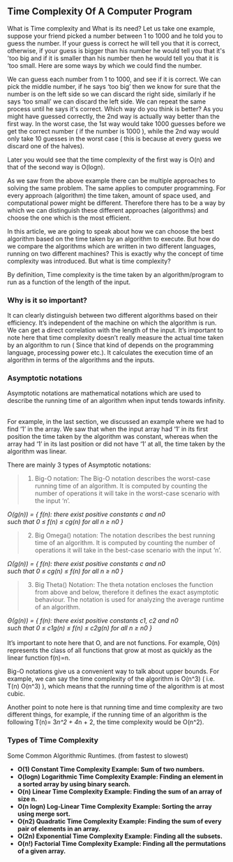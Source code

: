 ## Time Complexity Of A Computer Program

What is Time complexity and What is its need?
Let us take one example, suppose your friend picked a number between 1 to 1000 and he told you to guess the number. If your guess is correct he will tell you that it is correct, otherwise, if your guess is bigger than his number he would tell you that it's 'too big and if it is smaller than his number then he would tell you that it is ‘too small. Here are some ways by which we could find the number.

We can guess each number from 1 to 1000, and see if it is correct.
We can pick the middle number, if he says ‘too big’ then we know for sure that the number is on the left side so we can discard the right side, similarly if he says ‘too small’ we can discard the left side. We can repeat the same process until he says it's correct.
Which way do you think is better?
As you might have guessed correctly, the 2nd way is actually way better than the first way. In the worst case, the 1st way would take 1000 guesses before we get the correct number ( if the number is 1000 ), while the 2nd way would only take 10 guesses in the worst case ( this is because at every guess we discard one of the halves).

Later you would see that the time complexity of the first way is O(n) and that of the second way is O(logn).

As we saw from the above example there can be multiple approaches to solving the same problem. The same applies to computer programming. For every approach (algorithm) the time taken, amount of space used, and computational power might be different. Therefore there has to be a way by which we can distinguish these different approaches (algorithms) and choose the one which is the most efficient.

In this article, we are going to speak about how we can choose the best algorithm based on the time taken by an algorithm to execute. But how do we compare the algorithms which are written in two different languages, running on two different machines? This is exactly why the concept of time complexity was introduced. But what is time complexity?

By definition, Time complexity is the time taken by an algorithm/program to run as a function of the length of the input.

### Why is it so important?

It can clearly distinguish between two different algorithms based on their efficiency.
It’s independent of the machine on which the algorithm is run.
We can get a direct correlation with the length of the input.
It’s important to note here that time complexity doesn’t really measure the actual time taken by an algorithm to run ( Since that kind of depends on the programming language, processing power etc.). It calculates the execution time of an algorithm in terms of the algorithms and the inputs.

### Asymptotic notations
Asymptotic notations are mathematical notations which are used to describe the running time of an algorithm when input tends towards infinity.

<br/>For example, in the last section, we discussed an example where we had to find ‘1’ in the array. We saw that when the input array had ‘1’ in its first position the time taken by the algorithm was constant, whereas when the array had ‘1’ in its last position or did not have ‘1’ at all, the time taken by the algorithm was linear.

There are mainly 3 types of Asymptotic notations:

> 1. Big-O notation: The Big-O notation describes the worst-case running time of an algorithm. It is computed by counting the number of operations it will take in the worst-case scenario with the input ‘n’.

_O(g(n)) = { f(n): there exist positive constants c and n0<br/>
such that 0 ≤ f(n) ≤ cg(n) for all n ≥ n0 }_
> 2. Big Omega() notation: The notation describes the best running time of an algorithm. It is computed by counting the number of operations it will take in the best-case scenario with the input ‘n’.

_Ω(g(n)) = { f(n): there exist positive constants c and n0<br/>
such that 0 ≤ cg(n) ≤ f(n) for all n ≥ n0 }_
> 3. Big Theta() Notation: The theta notation encloses the function from above and below, therefore it defines the exact asymptotic behaviour. The notation is used for analyzing the average runtime of an algorithm.

_Θ(g(n)) = { f(n): there exist positive constants c1, c2 and n0<br/>
such that 0 ≤ c1g(n) ≤ f(n) ≤ c2g(n) for all n ≥ n0 }_<br/><br/>
It’s important to note here that O, and are not functions. For example, O(n) represents the class of all functions that grow at most as quickly as the linear function f(n)=n.

Big-O notations give us a convenient way to talk about upper bounds. For example, we can say the time complexity of the algorithm is O(n^3) ( i.e. T(n)  O(n^3) ), which means that the running time of the algorithm is at most cubic.

Another point to note here is that running time and time complexity are two different things, for example, if the running time of an algorithm is the following T(n)= 3*n^2 + 4*n + 2, the time complexity would be O(n^2).

### Types of Time Complexity
Some Common Algorithmic Runtimes. (from fastest to slowest)

*  **O(1)	Constant Time Complexity	Example: Sum of two numbers.**
* **O(logn)	Logarithmic Time Complexity	Example: Finding an element in a sorted array by using binary search.**
* **O(n)	Linear Time Complexity	Example: Finding the sum of an array of size n.**
* **O(n logn)	Log-Linear Time Complexity	Example: Sorting the array using merge sort.**
* **O(n2)	Quadratic Time Complexity	Example: Finding the sum of every pair of elements in an array.**
* **O(2n)	Exponential Time Complexity	Example: Finding all the subsets.**
* **O(n!)	Factorial Time Complexity	Example: Finding all the permutations of a given array.**
